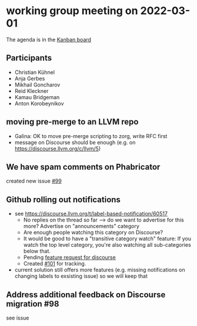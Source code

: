 # working group meeting on 2022-03-01

The agenda is in the [Kanban board](https://github.com/llvm/llvm-iwg/projects/1)

## Participants

* Christian Kühnel
* Anja Gerbes
* Mikhail Goncharov
* Reid Kleckner
* Kamau Bridgeman
* Anton Korobeynikov

## moving pre-merge to an LLVM repo

* Galina: OK to move pre-merge scripting to zorg, write RFC first
* message on Discourse should be enough (e.g. on https://discourse.llvm.org/c/llvm/5)

## We have spam comments on Phabricator

created new issue [#99](https://github.com/llvm/llvm-iwg/issues/99)

## Github rolling out notifications

* see https://discourse.llvm.org/t/label-based-notification/60517
  * No replies on the thread so far --> do we want to advertise for this more?
    Advertise on "announcements" category
  * Are enough people watching this category on Discourse?
  * It would be good to have a "transitive category watch" feature: If you
    watch the top level category, you're also watching all sub-categories
    below that.
  * Pending
    [feature request for discourse](https://meta.discourse.org/t/how-does-one-subscribe-to-all-posts-categories/64423)
  * Created [#101](https://github.com/llvm/llvm-iwg/issues/101) for tracking.
* current solution still offers more features (e.g. missing notifications
  on changing labels to exsisting issue) so we will keep that

## Address additional feedback on Discourse migration #98

see issue
